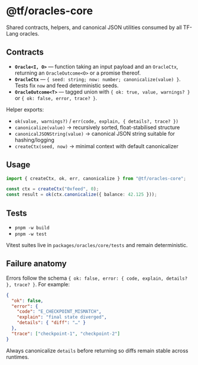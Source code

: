 # @tf/oracles-core

Shared contracts, helpers, and canonical JSON utilities consumed by all TF-Lang oracles.

## Contracts

- **`Oracle<I, O>`** — function taking an input payload and an `OracleCtx`, returning an `OracleOutcome<O>` or a promise thereof.
- **`OracleCtx`** — `{ seed: string; now: number; canonicalize(value) }`. Tests fix `now` and feed deterministic seeds.
- **`OracleOutcome<T>`** — tagged union with `{ ok: true, value, warnings? }` or `{ ok: false, error, trace? }`.

Helper exports:

- `ok(value, warnings?)` / `err(code, explain, { details?, trace? })`
- `canonicalize(value)` → recursively sorted, float-stabilised structure
- `canonicalJSONString(value)` → canonical JSON string suitable for hashing/logging
- `createCtx(seed, now)` → minimal context with default canonicalizer

## Usage

```ts
import { createCtx, ok, err, canonicalize } from "@tf/oracles-core";

const ctx = createCtx("0xfeed", 0);
const result = ok(ctx.canonicalize({ balance: 42.125 }));
```

## Tests

- `pnpm -w build`
- `pnpm -w test`

Vitest suites live in `packages/oracles/core/tests` and remain deterministic.

## Failure anatomy

Errors follow the schema `{ ok: false, error: { code, explain, details? }, trace? }`. For example:

```json
{
  "ok": false,
  "error": {
    "code": "E_CHECKPOINT_MISMATCH",
    "explain": "final state diverged",
    "details": { "diff": "…" }
  },
  "trace": ["checkpoint-1", "checkpoint-2"]
}
```

Always canonicalize `details` before returning so diffs remain stable across runtimes.
